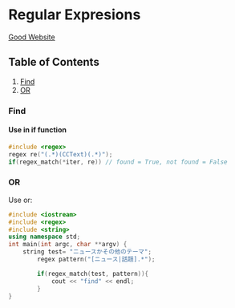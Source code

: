 # Regular Expresions
[Good Website](http://program.station.ez-net.jp/special/handbook/cpp/string/regex.asp)

## Table of Contents
1. [Find](#find)
2. [OR](#or)

### Find
#### Use in if function
```cpp
#include <regex>
regex re("(.*)(CCText)(.*)");
if(regex_match(*iter, re)) // found = True, not found = False
```

### OR
Use or:
```cpp
#include <iostream>
#include <regex>
#include <string>
using namespace std; 
int main(int argc, char **argv) {
    string test= "ニュースかその他のテーマ";
		regex pattern("[ニュース|話題].*");

		if(regex_match(test, pattern)){
			cout << "find" << endl;
		}
}
```
